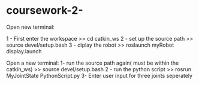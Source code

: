 # coursework-2-


Open new terminal:

1 - First enter the workspace >> cd catkin_ws
2 - set up the source path >> source devel/setup.bash
3 - diplay the robot >> roslaunch myRobot display.launch

Open a new terminal:
1- run the source path again( must be within the catkin_ws) >> source devel/setup.bash
2 - run the python script >> rosrun MyJointState PythonScript.py
3- Enter user input for three joints seperately 

